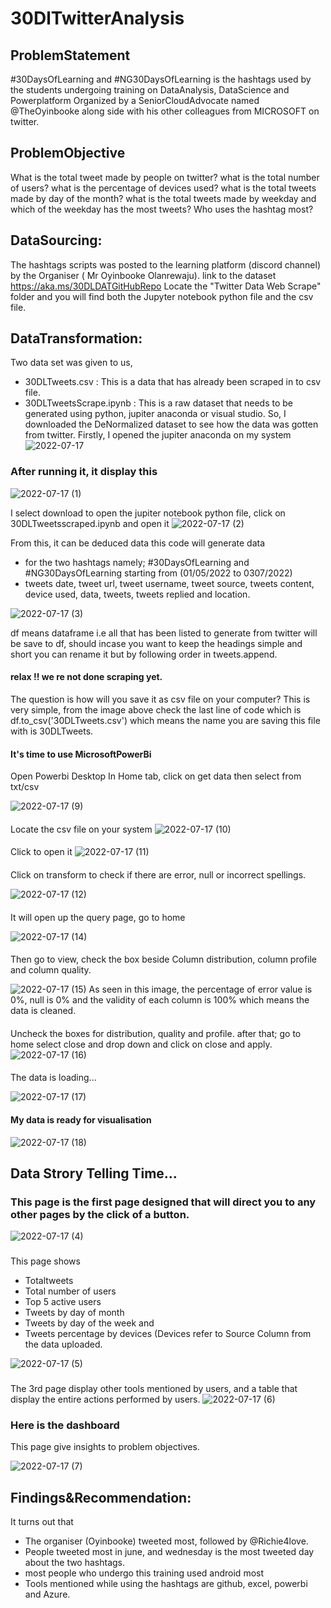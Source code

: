 # 30DlTwitterAnalysis
## ProblemStatement
#30DaysOfLearning and #NG30DaysOfLearning is the hashtags used by the students undergoing training on DataAnalysis, DataScience and Powerplatform Organized by a SeniorCloudAdvocate named @TheOyinbooke along side with his other colleagues from MICROSOFT on twitter.



## ProblemObjective
What is the total tweet made by people on twitter? what is the total number of  users? what is the percentage of devices used? what is the total tweets made by day of the month? what is the total tweets made by weekday and which of the weekday has the most tweets? Who uses the hashtag most?




## DataSourcing: 
The hashtags scripts was posted to the learning platform (discord channel) by the Organiser ( Mr Oyinbooke Olanrewaju). link to the dataset https://aka.ms/30DLDATGitHubRepo Locate the "Twitter Data Web Scrape" folder and you will find both the Jupyter notebook python file and the csv file.


## DataTransformation:
Two data set was given to us,
- 30DLTweets.csv : This is a data that has already been scraped in to csv file.
- 30DLTweetsScrape.ipynb : This is a raw dataset that needs to be generated using python, jupiter anaconda or visual studio.
So, I downloaded the DeNormalized dataset to see how the data was gotten from twitter.
Firstly, I opened the jupiter anaconda on my system
![2022-07-17](https://user-images.githubusercontent.com/107118603/179413512-506271dc-1689-40c0-9860-8a504ba2ff02.png)

### After running it, it display this
![2022-07-17 (1)](https://user-images.githubusercontent.com/107118603/179416084-d8b8f6ee-6726-4e42-ba63-34d5d7dd5bb5.png)


I select download to open the jupiter notebook python file, click on 30DLTweetsscraped.ipynb and open it
![2022-07-17 (2)](https://user-images.githubusercontent.com/107118603/179416380-e24f823e-9258-4f66-b951-abd16ed7829d.png)

From this, it can be deduced data this code will generate data 
- for the two hashtags namely; #30DaysOfLearning and #NG30DaysOfLearning starting from (01/05/2022 to 0307/2022)
- tweets date, tweet url, tweet username, tweet source, tweets content,  device used, data, tweets, tweets replied and location.

![2022-07-17 (3)](https://user-images.githubusercontent.com/107118603/179416447-30a8c445-d09f-434e-979f-6d22bd3df109.png)

df means dataframe i.e all that has been listed to generate from twitter will be save to df, should incase you want to keep the headings simple and short you can rename it but by following order in tweets.append.
 #### relax !! we re not done scraping yet.
 The question is how will you save it as csv file on your computer? This is very simple, from the image above check the last line of code which is df.to_csv('30DLTweets.csv') which means the name you are saving this file with is 30DLTweets.
 
 #### It's time to use MicrosoftPowerBi
 Open Powerbi Desktop
 In Home tab, click on get data then select from txt/csv
 
![2022-07-17 (9)](https://user-images.githubusercontent.com/107118603/179419630-8d54c220-4d7c-4505-94cd-b9306b5785e7.png)


####
Locate the csv file on your system
![2022-07-17 (10)](https://user-images.githubusercontent.com/107118603/179419646-036f0deb-715c-4c22-8f5f-da1d09f4a158.png)


####
Click to open it
![2022-07-17 (11)](https://user-images.githubusercontent.com/107118603/179419676-dc1ef01b-9948-4a89-bb3d-f95b73332714.png)

####
Click on transform to check if there are error, null or incorrect spellings.

![2022-07-17 (12)](https://user-images.githubusercontent.com/107118603/179419743-1e268c64-6460-4404-8247-2938b07bc475.png)


####
It will open up the query page, go to home

![2022-07-17 (14)](https://user-images.githubusercontent.com/107118603/179419919-f3fcf77e-7457-402a-9648-be050b948e91.png)

####
Then go to view, check the box beside Column distribution, column profile and column quality.

![2022-07-17 (15)](https://user-images.githubusercontent.com/107118603/179420078-fd7db884-bfc9-40af-950a-33168847aabc.png)
 As seen in this image, the percentage of error value is 0%, null is 0% and the validity of each column is 100% which means the data is cleaned. 
 
#### 
Uncheck the boxes for distribution, quality and profile.
after that;
go to home
select close and drop down and click on close and apply.
![2022-07-17 (16)](https://user-images.githubusercontent.com/107118603/179420246-98949eab-d285-4173-8356-18ae96e56b2c.png)


####
The data is loading...

 ![2022-07-17 (17)](https://user-images.githubusercontent.com/107118603/179420273-50905712-4a07-4cfc-a0d8-0e709320b2b6.png)
 
 #### My data is ready for visualisation
 
![2022-07-17 (18)](https://user-images.githubusercontent.com/107118603/179420307-27f1cb81-478d-431c-9c61-281e64c2aebc.png)


## Data Strory Telling Time...
### This page is the first page designed that will direct you to any other pages by the click of a button.
 ![2022-07-17 (4)](https://user-images.githubusercontent.com/107118603/179420347-90f96667-4b24-4635-b05f-a73241a00865.png)
 
 ### 
  This page shows 
 - Totaltweets
 - Total number of users
 -  Top 5 active users
 -  Tweets by day of month
 -  Tweets by day of the week and
 -  Tweets percentage by devices (Devices refer to Source Column from the data uploaded.
 
 ![2022-07-17 (5)](https://user-images.githubusercontent.com/107118603/179420562-46184faa-fbec-4bbc-aa07-2afdd43dd527.png)


 
 ###
The 3rd page display other tools mentioned by users, and a table that display the entire actions performed by users. 
![2022-07-17 (6)](https://user-images.githubusercontent.com/107118603/179420577-1b5d8d77-01e3-4b26-907f-9c56d99d846f.png)


### Here is the dashboard
This page give insights to problem objectives.

![2022-07-17 (7)](https://user-images.githubusercontent.com/107118603/179420672-2416c080-2dac-41a7-8a0a-1c2e99031ee5.png)


## Findings&Recommendation:
It turns out that
- The organiser (Oyinbooke) tweeted most, followed by @Richie4love.
- People tweeted most in june, and wednesday is the most tweeted day about the two hashtags.
- most people who undergo this training used android most
- Tools mentioned while using the hashtags are github, excel, powerbi  and Azure.

